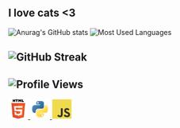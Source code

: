 I love cats <3
---
![Anurag's GitHub stats](https://github-readme-stats.vercel.app/api?username=divinegato&theme=transparent&hide_border=true)
![Most Used Languages](https://github-readme-stats.vercel.app/api/top-langs?username=divinegato&show_icons=true&locale=en&layout=compact&theme=transparent)

![GitHub Streak](https://streak-stats.demolab.com?user=GatoTheGod&hide_border=true&date_format=j%2Fn%5B%2FY%5D)
---
![Profile Views](https://komarev.com/ghpvc/?username=divinegato&label=Profile%20views&style=for-the-badge)
---
<!--- Languages and Tools --->
<a href="https://www.w3.org/html/" target="_blank" rel="noreferrer"> <img src="https://raw.githubusercontent.com/devicons/devicon/master/icons/html5/html5-original-wordmark.svg" alt="html5" width="40" height="40"/> 
</a> 
<a href="https://www.python.org" target="_blank" rel="noreferrer"> 
  <img src="https://raw.githubusercontent.com/devicons/devicon/master/icons/python/python-original.svg" alt="python" width="40" height="40"/> 
</a> 
</a> 
  <a href="https://developer.mozilla.org/en-US/docs/Web/JavaScript" target="_blank" rel="noreferrer"> 
  <img src="https://raw.githubusercontent.com/devicons/devicon/master/icons/javascript/javascript-original.svg" alt="javascript" width="40" height="40"/> 
</a>

